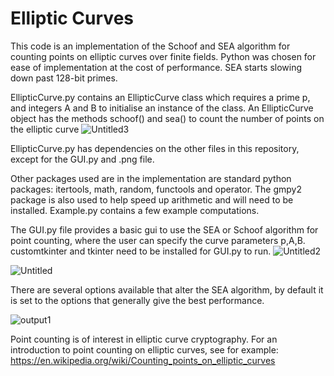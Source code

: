 # Elliptic Curves

This code is an implementation of the Schoof and SEA algorithm for counting points on elliptic curves over finite fields. Python was chosen for ease of implementation at the cost of performance. SEA starts slowing down past 128-bit primes.

EllipticCurve.py  contains an EllipticCurve class which requires a prime p, and integers A and B to initialise an instance of the class. 
An EllipticCurve object has the methods schoof() and sea() to count the number of points on the elliptic curve ![Untitled3](https://user-images.githubusercontent.com/67613774/200216559-d157c584-0b8c-45fa-8f9f-dea281c6dd05.png)


EllipticCurve.py  has dependencies on the other files in this repository, except for the GUI.py and .png file.

Other packages used are in the implementation are standard python packages: itertools, math, random, functools and operator.
The gmpy2 package is also used to help speed up arithmetic and will need to be installed.
Example.py contains a few example computations.

The GUI.py file provides a basic gui to use the SEA or Schoof algorithm for point counting, where the user can specify the curve parameters p,A,B.
customtkinter and tkinter need to be installed for GUI.py to run.
![Untitled2](https://user-images.githubusercontent.com/67613774/200215308-df3f9062-c35b-41a2-a2cf-74ab13810e4e.png)

![Untitled](https://user-images.githubusercontent.com/67613774/200215314-c0a96679-cd48-4821-910c-4c162d25ce79.png)

There are several options available that alter the SEA algorithm, by default it is set to the options that generally give the best performance. 

![output1](https://user-images.githubusercontent.com/67613774/200216582-bdd250a8-a30e-48bc-a0f9-df46d303a83f.jpg)

Point counting is of interest in elliptic curve cryptography.
For an introduction to point counting on elliptic curves, see for example:
https://en.wikipedia.org/wiki/Counting_points_on_elliptic_curves

